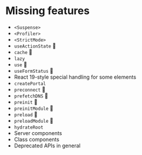 Missing features
================

- `<Suspense>`
- `<Profiler>`
- `<StrictMode>`
- `useActionState` 🧪
- `cache` 🧪
- `lazy`
- `use` 🧪
- `useFormStatus` 🧪
- React 19-style special handling for some elements
- `createPortal`
- `preconnect` 🧪
- `prefetchDNS` 🧪
- `preinit` 🧪
- `preinitModule` 🧪
- `preload` 🧪
- `preloadModule` 🧪
- `hydrateRoot`
- Server components
- Class components
- Deprecated APIs in general
